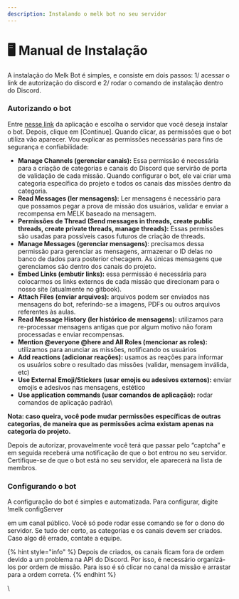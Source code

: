 ```yaml
---
description: Instalando o melk bot no seu servidor
---
```


# 🖥 Manual de Instalação

A instalação do Melk Bot é simples, e consiste em dois passos: 1/ acessar o link de autorização do discord e 2/ rodar o comando de instalação dentro do Discord.&#x20;



### Autorizando o bot

Entre [nesse link](https://discord.com/api/oauth2/authorize?client\_id=933510731398266880\&permissions=534723947600\&scope=bot) da aplicação e escolha o servidor que você deseja instalar o bot. Depois, clique em \[Continue]. Quando clicar, as permissões que o bot utiliza vão aparecer. Vou explicar as permissões necessárias para fins de segurança e confiabilidade:



* **Manage Channels (gerenciar canais):** Essa permissão é necessária para a criação de categorias e canais do Discord que servirão de porta de validação de cada missão. Quando configurar o bot, ele vai criar uma categoria específica do projeto e todos os canais das missões dentro da categoria.
* **Read Messages (ler mensagens):** Ler mensagens é necessário para que possamos pegar a prova de missão dos usuários, validar e enviar a recompensa em MELK baseado na mensagem.
* **Permissões de Thread (Send messages in threads, create public threads, create private threads, manage threads):** Essas permissões são usadas para possíveis casos futuros de criação de threads.
* **Manage Messages (gerenciar mensagens)**: precisamos dessa permissão para gerenciar as mensagens, armazenar o ID delas no banco de dados para posterior checagem. As únicas mensagens que gerenciamos são dentro dos canais do projeto.
* **Embed Links (embutir links):** essa permissão é necessária para colocarmos os links externos de cada missão que direcionam para o nosso site (atualmente no gitbook).
* **Attach Files (enviar arquivos):** arquivos podem ser enviados nas mensagens do bot, referindo-se a imagens, PDFs ou outros arquivos referentes às aulas.
* **Read Message History (ler histórico de mensagens):** utilizamos para re-processar mensagens antigas que por algum motivo não foram processadas e enviar recompensas.
* **Mention @everyone @here and All Roles (mencionar as roles):** utilizamos para anunciar as missões, notificando os usuários
* **Add reactions (adicionar reações):** usamos as reações para informar os usuários sobre o resultado das missões (validar, mensagem inválida, etc)
* **Use External Emoji/Stickers (usar emojis ou adesivos externos):** enviar emojis e adesivos nas mensagens, estético
* **Use application commands (usar comandos de aplicação):** rodar comandos de aplicação padrão\


**Nota: caso queira, você pode mudar permissões específicas de outras categorias, de maneira que as permissões acima existam apenas na categoria do projeto.**

Depois de autorizar, provavelmente você terá que passar pelo “captcha” e em seguida receberá uma notificação de que o bot entrou no seu servidor. Certifique-se de que o bot está no seu servidor, ele aparecerá na lista de membros.



### Configurando o bot

A configuração do bot é simples e automatizada. Para configurar, digite !melk configServer

em um canal público. Você só pode rodar esse comando se for o dono do servidor. Se tudo der certo, as categorias e os canais devem ser criados. Caso algo dê errado, contate a equipe.



{% hint style="info" %}
Depois de criados, os canais ficam fora de ordem devido a um problema na API do Discord. Por isso, é necessário organizá-los por ordem de missão. Para isso é só clicar no canal da missão e arrastar para a ordem correta.
{% endhint %}

\
